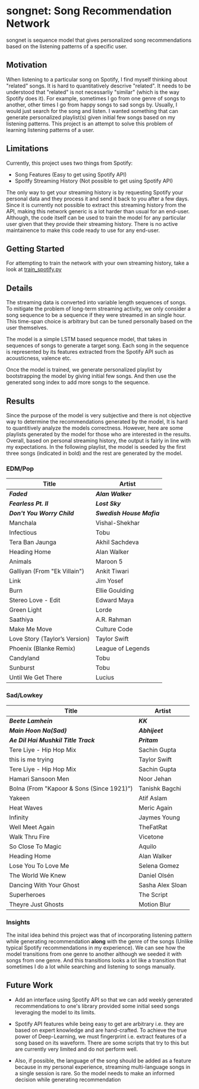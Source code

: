 # songnet: Song Recommendation Network

songnet is sequence model that gives personalized song recommendations based on the listening patterns
of a specific user.  

## Motivation

When listening to a particular song on Spotify, I find myself thinking about "related" songs. It is hard to quantitatively
descrive "related". It needs to be understood that "related" is not necessarliy "similar" (which is the way Spotify does it). For example, sometimes I go from one genre of songs
to another, other times I go from happy songs to sad songs by. Usually, I would just search for the song and listen. I wanted something
that can generate personalized playlist(s) given initial few songs based on my listening patterns. This project is an attempt to solve this problem of learning listening patterns of a user. 

## Limitations

Currently, this project uses two things from Spotify:

*   Song Features (Easy to get using Spotify API)
*   Spoitfy Streaming History (Not possible to get using Spotify API)

The only way to get your streaming history is by requesting Spotify your personal data and they process it and send
it back to you after a few days. Since it is currently not possible to extract this streaming history from the API,
making this network generic is a lot harder than usual for an end-user. Although, the code itself can be used to train
the model for any particular user given that they provide their streaming history. There is no active maintainence to make this code ready to use for any end-user.

## Getting Started

For attempting to train the network with your own streaming history, take a look at [train_spotify.py](train_spotify.py)

## Details

The streaming data is converted into variable length sequences of songs. To mitigate the problem of long-term streaming activity,
we only consider a song sequence to be a sequence if they were streamed in an single hour. This time-span choice is arbitrary but
can be tuned personally based on the user themselves. 

The model is a simple LSTM based sequence model, that takes in sequences of songs to generate a target song. Each song in the sequence
is represented by its features extracted from the Spotify API such as acousticness, valence etc. 

Once the model is trained, we generate personalized playlist by bootstrapping the model by giving initial few songs. And then use the generated song index to add more songs to the sequence. 

## Results

Since the purpose of the model is very subjective and there is not objective way to determine the recommendations generated by the model,
It is hard to quantitively analyze the models correctness. However, here are some playlists generated by the model for those who 
are interested in the results. Overall, based on personal streaming history, the output is fairly in line with my expectations.
In the following playlist, the model is seeded by the first three songs (indicated in bold) and the rest are generated by the model. 

### EDM/Pop 
| Title | Artist |
| ----- | ------ |
| ***Faded*** | ***Alan Walker*** |
| ***Fearless Pt. II*** | ***Lost Sky*** |
| ***Don't You Worry Child*** | ***Swedish House Mafia*** |
| Manchala | Vishal-Shekhar |
| Infectious | Tobu |
| Tera Ban Jaunga | Akhil Sachdeva |
| Heading Home | Alan Walker |
| Animals | Maroon 5 |
| Galliyan (From "Ek Villain") | Ankit Tiwari |
| Link | Jim Yosef |
| Burn | Ellie Goulding |
| Stereo Love - Edit | Edward Maya |
| Green Light | Lorde |
| Saathiya | A.R. Rahman |
| Make Me Move | Culture Code |
| Love Story (Taylor’s Version) | Taylor Swift |
| Phoenix (Blanke Remix) | League of Legends |
| Candyland | Tobu |
| Sunburst | Tobu |
| Until We Get There | Lucius |

### Sad/Lowkey
| Title | Artist |
| ----- | ------ |
| ***Beete Lamhein*** | ***KK*** |
| ***Main Hoon Na(Sad)*** | ***Abhijeet*** |
| ***Ae Dil Hai Mushkil Title Track*** | ***Pritam*** |
| Tere Liye - Hip Hop Mix | Sachin Gupta |
| this is me trying | Taylor Swift |
| Tere Liye - Hip Hop Mix | Sachin Gupta |
| Hamari Sansoon Men | Noor Jehan |
| Bolna (From "Kapoor & Sons (Since 1921)") | Tanishk Bagchi |
| Yakeen | Atif Aslam |
| Heat Waves | Meric Again |
| Infinity | Jaymes Young |
| Well Meet Again | TheFatRat |
| Walk Thru Fire | Vicetone |
| So Close To Magic | Aquilo |
| Heading Home | Alan Walker |
| Lose You To Love Me | Selena Gomez |
| The World We Knew | Daniel Olsén |
| Dancing With Your Ghost | Sasha Alex Sloan |
| Superheroes | The Script |
| Theyre Just Ghosts | Motion Blur |

### Insights

The inital idea behind this project was that of incorporating listening pattern while generating recommendation **along** with the genre of the songs (Unlike typical Spotify recommendations in my experience). We can see how the model transitions from one genre to another although we seeded it with songs from one genre. And this transitions looks a lot like a transition that sometimes I do a lot while searching and listening to songs manually. 


## Future Work

- Add an interface using Spotify API so that we can add weekly generated recommendations to one's library provided some initial seed songs leveraging the model to its limits.

- Spotify API features while being easy to get are arbitrary i.e. they are based on expert knowledge and are hand-crafted. To achieve the
true power of Deep-Learning, we must fingerprint i.e. extract features of a song based on its waveform. There are some scripts
that try to this but are currently very limited and do not perform well. 

- Also, if possible, the language of the song should be added as
a feature because in my personal experience, streaming multi-language songs in a single session is rare. So the model needs to make an informed decision while generating recommendation